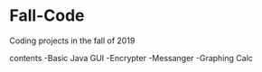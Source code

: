 # Fall-Code
Coding projects in the fall of 2019

contents
-Basic Java GUI
-Encrypter
-Messanger
-Graphing Calc
